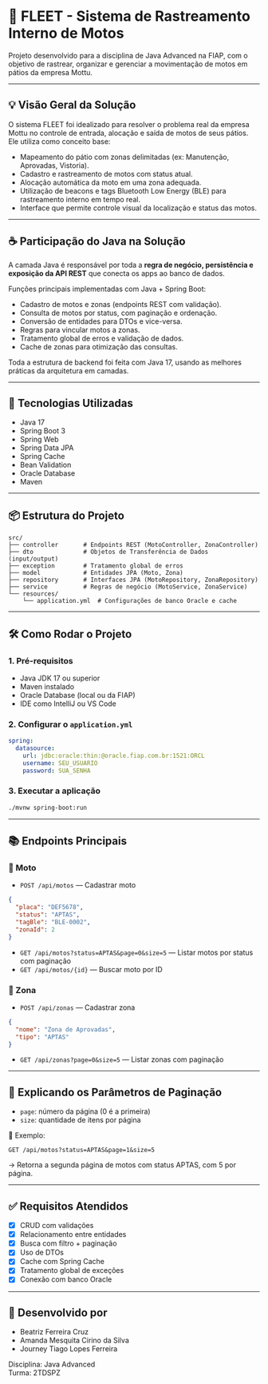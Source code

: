 # 🛵 FLEET - Sistema de Rastreamento Interno de Motos

Projeto desenvolvido para a disciplina de Java Advanced na FIAP, com o objetivo de rastrear, organizar e gerenciar a movimentação de motos em pátios da empresa Mottu.

---

## 💡 Visão Geral da Solução

O sistema FLEET foi idealizado para resolver o problema real da empresa Mottu no controle de entrada, alocação e saída de motos de seus pátios. Ele utiliza como conceito base:

- Mapeamento do pátio com zonas delimitadas (ex: Manutenção, Aprovadas, Vistoria).
- Cadastro e rastreamento de motos com status atual.
- Alocação automática da moto em uma zona adequada.
- Utilização de beacons e tags Bluetooth Low Energy (BLE) para rastreamento interno em tempo real.
- Interface que permite controle visual da localização e status das motos.

---

## ☕ Participação do Java na Solução

A camada Java é responsável por toda a **regra de negócio, persistência e exposição da API REST** que conecta os apps ao banco de dados.

Funções principais implementadas com Java + Spring Boot:
- Cadastro de motos e zonas (endpoints REST com validação).
- Consulta de motos por status, com paginação e ordenação.
- Conversão de entidades para DTOs e vice-versa.
- Regras para vincular motos a zonas.
- Tratamento global de erros e validação de dados.
- Cache de zonas para otimização das consultas.

Toda a estrutura de backend foi feita com Java 17, usando as melhores práticas da arquitetura em camadas.

---

## 🚀 Tecnologias Utilizadas

- Java 17  
- Spring Boot 3  
- Spring Web  
- Spring Data JPA  
- Spring Cache  
- Bean Validation  
- Oracle Database  
- Maven  

---

## 📦 Estrutura do Projeto

```
src/
├── controller       # Endpoints REST (MotoController, ZonaController)
├── dto              # Objetos de Transferência de Dados (input/output)
├── exception        # Tratamento global de erros
├── model            # Entidades JPA (Moto, Zona)
├── repository       # Interfaces JPA (MotoRepository, ZonaRepository)
├── service          # Regras de negócio (MotoService, ZonaService)
└── resources/
    └── application.yml  # Configurações de banco Oracle e cache
```

---

## 🛠️ Como Rodar o Projeto

### 1. Pré-requisitos
- Java JDK 17 ou superior
- Maven instalado
- Oracle Database (local ou da FIAP)
- IDE como IntelliJ ou VS Code

### 2. Configurar o `application.yml`
```yaml
spring:
  datasource:
    url: jdbc:oracle:thin:@oracle.fiap.com.br:1521:ORCL
    username: SEU_USUARIO
    password: SUA_SENHA
```

### 3. Executar a aplicação
```bash
./mvnw spring-boot:run
```

---

## 📚 Endpoints Principais

### 🔧 Moto

- `POST /api/motos` — Cadastrar moto  
```json
{
  "placa": "DEF5678",
  "status": "APTAS",
  "tagBle": "BLE-0002",
  "zonaId": 2
}
```
- `GET /api/motos?status=APTAS&page=0&size=5` — Listar motos por status com paginação  
- `GET /api/motos/{id}` — Buscar moto por ID  

### 🧭 Zona

- `POST /api/zonas` — Cadastrar zona  
```json
{
  "nome": "Zona de Aprovadas",
  "tipo": "APTAS"
}
```
- `GET /api/zonas?page=0&size=5` — Listar zonas com paginação

---

## 🔄 Explicando os Parâmetros de Paginação

- `page`: número da página (0 é a primeira)
- `size`: quantidade de itens por página

🧪 Exemplo:
```
GET /api/motos?status=APTAS&page=1&size=5
```
→ Retorna a segunda página de motos com status APTAS, com 5 por página.

---

## ✅ Requisitos Atendidos

- [x] CRUD com validações  
- [x] Relacionamento entre entidades  
- [x] Busca com filtro + paginação  
- [x] Uso de DTOs  
- [x] Cache com Spring Cache  
- [x] Tratamento global de exceções  
- [x] Conexão com banco Oracle  

---

## 👤 Desenvolvido por

- Beatriz Ferreira Cruz  
- Amanda Mesquita Cirino da Silva  
- Journey Tiago Lopes Ferreira  

Disciplina: Java Advanced  
Turma: 2TDSPZ
